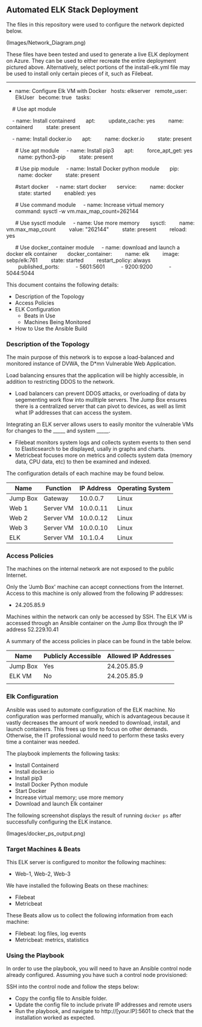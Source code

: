## Automated ELK Stack Deployment

The files in this repository were used to configure the network depicted below.

(Images/Network_Diagram.png)

These files have been tested and used to generate a live ELK deployment on Azure. They can be used to either recreate the entire deployment pictured above. Alternatively, select portions of the install-elk.yml file may be used to install only certain pieces of it, such as Filebeat.

  ---
- name: Configure Elk VM with Docker
  hosts: elkserver
  remote_user: ElkUser
  become: true
  tasks:

    # Use apt module

    - name: Install containerd
      apt:
        update_cache: yes
        name: containerd
        state: present

    - name: Install docker.io
      apt:
        name: docker.io
        state: present

      # Use apt module
    - name: Install pip3
      apt:
        force_apt_get: yes
        name: python3-pip
        state: present

      # Use pip module
    - name: Install Docker python module
      pip:
        name: docker
        state: present

      #start docker
    - name: start docker
      service:
        name: docker
        state: started
        enabled: yes

      # Use command module
    - name: Increase virtual memory
      command: sysctl -w vm.max_map_count=262144

      # Use sysctl module
    - name: Use more memory
      sysctl:
        name: vm.max_map_count
        value: "262144"
        state: present
        reload: yes

      # Use docker_container module
    - name: download and launch a docker elk container
      docker_container:
        name: elk
        image: sebp/elk:761
        state: started
        restart_policy: always
        published_ports:
          - 5601:5601
          - 9200:9200
          - 5044:5044

This document contains the following details:
- Description of the Topology
- Access Policies
- ELK Configuration
  - Beats in Use
  - Machines Being Monitored
- How to Use the Ansible Build


### Description of the Topology

The main purpose of this network is to expose a load-balanced and monitored instance of DVWA, the D*mn Vulnerable Web Application.

Load balancing ensures that the application will be highly accessible, in addition to restricting DDOS to the network.
- Load balancers can prevent DDOS attacks, or overloading of data by segementing work flow into mulltiple servers. 
The Jump Box ensures there is a centralized server that can pivot to devices, as well as limit what IP addresses that can access the system.

Integrating an ELK server allows users to easily monitor the vulnerable VMs for changes to the _____ and system _____.
- Filebeat monitors system logs and collects system events to then send to Elasticsearch to be displayed, usally in graphs and charts.
- Metricbeat focuses more on metrics and collects system data (memory data, CPU data, etc) to then be examined and indexed.

The configuration details of each machine may be found below.


| Name     | Function | IP Address | Operating System |
|----------|----------|------------|------------------|
| Jump Box | Gateway  | 10.0.0.7   | Linux            |
| Web 1    | Server VM| 10.0.0.11  | Linux            |
| Web 2    | Server VM| 10.0.0.12  | Linux            |
| Web 3    | Server VM| 10.0.0.10  | Linux            |
| ELK      | Server VM| 10.1.0.4   | Linux            |


### Access Policies

The machines on the internal network are not exposed to the public Internet. 

Only the 'Jumb Box' machine can accept connections from the Internet. Access to this machine is only allowed from the following IP addresses:
- 24.205.85.9

Machines within the network can only be accessed by SSH. The ELK VM is accessed through an Ansible container on the Jump Box through the IP address     52.229.10.41

A summary of the access policies in place can be found in the table below.

| Name     | Publicly Accessible | Allowed IP Addresses |
|----------|---------------------|----------------------|
| Jump Box | Yes                 |  24.205.85.9         |
|   ELK VM | No                  |  24.205.85.9         |
|          |                     |                      |

### Elk Configuration

Ansible was used to automate configuration of the ELK machine. No configuration was performed manually, which is advantageous because it vastly decreases the amount of work needed to download, install, and launch containers. This frees up time to focus on other demands. Otherwise, the IT professional would need to perform these tasks every time a container was needed.

The playbook implements the following tasks:
- Install Containerd
- Install docker.io
- Install pip3
- Install Docker Python module
- Start Docker
- Increase virtual memory; use more memory
- Download and launch Elk container

The following screenshot displays the result of running `docker ps` after successfully configuring the ELK instance.

(Images/docker_ps_output.png)

### Target Machines & Beats
This ELK server is configured to monitor the following machines:
- Web-1, Web-2, Web-3

We have installed the following Beats on these machines:
- Filebeat
- Metricbeat

These Beats allow us to collect the following information from each machine:
- Filebeat: log files, log events 
- Metricbeat: metrics, statistics

### Using the Playbook
In order to use the playbook, you will need to have an Ansible control node already configured. Assuming you have such a control node provisioned: 

SSH into the control node and follow the steps below:
- Copy the config file to Ansible folder.
- Update the config file to include private IP addresses and remote users
- Run the playbook, and navigate to http://[your.IP]:5601 to check that the installation worked as expected.



